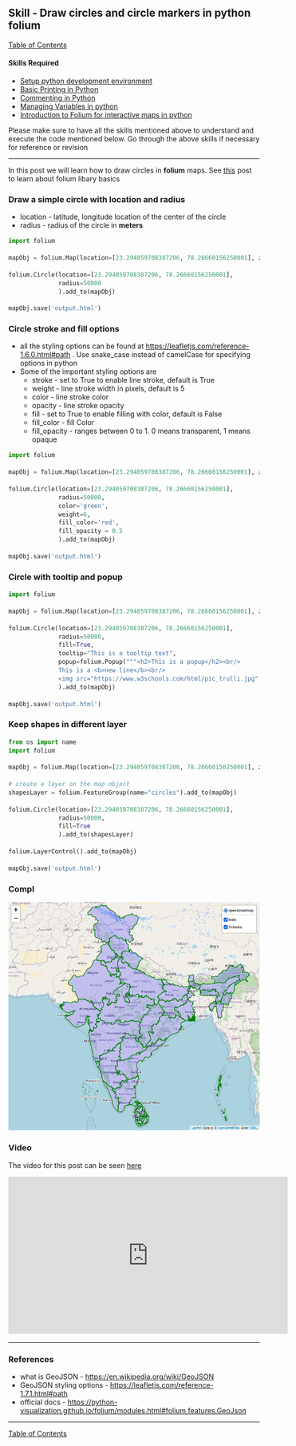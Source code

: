 ## Skill - Draw circles and circle markers in python folium

[Table of Contents](https://nagasudhir.blogspot.com/2020/04/taming-python-table-of-contents.html)

#### Skills Required
* [Setup python development environment](https://nagasudhir.blogspot.com/2020/04/setup-python-development-environment_14.html)
* [Basic Printing in Python](https://nagasudhir.blogspot.com/2020/04/basic-printing-in-python.html)
* [Commenting in Python](https://nagasudhir.blogspot.com/2020/04/comments-in-python.html)
* [Managing Variables in python](https://nagasudhir.blogspot.com/2020/04/managing-variables-in-python.html)
* [Introduction to Folium for interactive maps in python](https://nagasudhir.blogspot.com/2021/07/introduction-to-folium-for-interactive.html)

Please make sure to have all the skills mentioned above to understand and execute the code mentioned below. Go through the above skills if necessary for reference or revision
<hr/>

In this post we will learn how to draw circles in **folium** maps. See [this](https://nagasudhir.blogspot.com/2021/07/introduction-to-folium-for-interactive.html) post to learn about folium libary basics

### Draw a simple circle with location and radius
* location - latitude, longitude location of the center of the circle
* radius - radius of the circle in **meters**
```python
import folium

mapObj = folium.Map(location=[23.294059708387206, 78.26660156250001], zoom_start=6)

folium.Circle(location=[23.294059708387206, 78.26660156250001],
              radius=50000
              ).add_to(mapObj)

mapObj.save('output.html')
```

### Circle stroke and fill options
* all the styling options can be found at https://leafletjs.com/reference-1.6.0.html#path . Use snake_case instead of camelCase for specifying options in python
* Some of the important styling options are
	* stroke - set to True to enable line stroke, default is True 
	* weight - line stroke width in pixels, default is 5
	* color - line stroke color
	* opacity - line stroke opacity
	* fill - set to True to enable filling with color, default is False
	* fill_color - fill Color
	* fill_opacity - ranges between 0 to 1. 0 means transparent, 1 means opaque
```python
import folium

mapObj = folium.Map(location=[23.294059708387206, 78.26660156250001], zoom_start=6)

folium.Circle(location=[23.294059708387206, 78.26660156250001],
              radius=50000,
              color='green',
              weight=6,
              fill_color='red',
              fill_opacity = 0.5
              ).add_to(mapObj)

mapObj.save('output.html')
```

### Circle with tooltip and popup
```python
import folium

mapObj = folium.Map(location=[23.294059708387206, 78.26660156250001], zoom_start=6)

folium.Circle(location=[23.294059708387206, 78.26660156250001],
              radius=50000,
              fill=True,
              tooltip="This is a tooltip text",
              popup=folium.Popup("""<h2>This is a popup</h2><br/>
              This is a <b>new line</b><br/>
              <img src="https://www.w3schools.com/html/pic_trulli.jpg" alt="Trulli" style="max-width:100%;max-height:100%">""", max_width=500)
              ).add_to(mapObj)

mapObj.save('output.html')
```

### Keep shapes in different layer
```python
from os import name
import folium

mapObj = folium.Map(location=[23.294059708387206, 78.26660156250001], zoom_start=6)

# create a layer on the map object
shapesLayer = folium.FeatureGroup(name="circles").add_to(mapObj)

folium.Circle(location=[23.294059708387206, 78.26660156250001],
              radius=50000,
              fill=True
              ).add_to(shapesLayer)

folium.LayerControl().add_to(mapObj)

mapObj.save('output.html')
```

### Compl

![folium_geojson_demo](https://github.com/nagasudhirpulla/taming_python/raw/master/blog/skills/assets/img/folium_geojson_demo.png)
### Video
The video for this post can be seen [here](https://youtu.be/h16O4xt6yBU)

<iframe width="560" height="315" src="https://www.youtube.com/embed/h16O4xt6yBU" title="YouTube video player" frameborder="0" allow="accelerometer; autoplay; clipboard-write; encrypted-media; gyroscope; picture-in-picture" allowfullscreen></iframe>

<hr/>

### References
* what is GeoJSON - https://en.wikipedia.org/wiki/GeoJSON
* GeoJSON styling options - https://leafletjs.com/reference-1.7.1.html#path
* official docs - https://python-visualization.github.io/folium/modules.html#folium.features.GeoJson

<hr/>

[Table of Contents](https://nagasudhir.blogspot.com/2020/04/taming-python-table-of-contents.html)

<!--stackedit_data:
eyJoaXN0b3J5IjpbMjU3NzAwMzY1LC0xNzE5NjI0MDM5LDM3ND
E4OTg3NSwxNjY5OTE4NTY4XX0=
-->